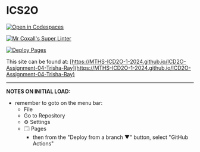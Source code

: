 # ICS2O

[![Open in Codespaces](https://classroom.github.com/assets/launch-codespace-2972f46106e565e64193e422d61a12cf1da4916b45550586e14ef0a7c637dd04.svg)](https://classroom.github.com/open-in-codespaces?assignment_repo_id=19434682)

[![Mr Coxall's Super Linter](https://github.com/MTHS-ICD2O-1-2024/ICD2O-Assignment-04-Trisha-Ray/workflows/Mr%20Coxall's%20Super%20Linter/badge.svg)](https://github.com/MTHS-ICD2O-1-2024/ICD2O-Assignment-04-Trisha-Ray/actions)

[![Deploy Pages](https://github.com/MTHS-ICD2O-1-2024/ICD2O-Assignment-04-Trisha-Ray/workflows/Deploy%20Pages/badge.svg)](https://github.com/MTHS-ICD2O-1-2024/ICD2O-Assignment-04-Trisha-Ray/actions)

This site can be found at: [https://MTHS-ICD2O-1-2024.github.io/ICD2O-Assignment-04-Trisha-Ray](https://MTHS-ICD2O-1-2024.github.io/ICD2O-Assignment-04-Trisha-Ray)

---

**NOTES ON INITIAL LOAD:**
- remember to goto on the menu bar:
  - File
  - Go to Repository
  - ⚙ Settings
  - 🗔 Pages
    - then from the "Deploy from a branch ▼" button, select "GitHub Actions"
